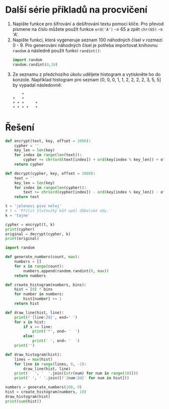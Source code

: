 # Další série příkladů na procvičení

1. Napište funkce pro šifrování a dešifrování textu pomocí klíče. Pro převod písmene na číslo můžete použít funkce `ord('A')` -≥ 65 a zpět `chr(65)` -≥ 'A'.
1. Napište funkci, která vygeneruje seznam 100 náhodných čísel v rozmezí 0 - 9. Pro generování náhodných čísel je potřeba importovat knihovnu `random` a následně použít funkci `randint()`:
   ```python
   import random
   random.randint(0,10)
   ```
1. Ze seznamu z předchozího úkolu uděljete histogram a vytiskněte ho do konzole. Například histogram pro seznam [0, 0, 0, 1, 1, 2, 2, 2, 2, 3, 5, 5] by vypadal následovně:
   ```
       *
   *   *
   * * *     *
   * * * *   *
   ```

# Řešení

```python
def encrypt(text, key, offset = 1000):
    cypher = ''
    key_len = len(key)
    for index in range(len(text)):
        cypher += chr(ord(text[index]) + ord(key[index % key_len]) + offset)
    return cypher

def decrypt(cypher, key, offset = 1000):
    text = ''
    key_len = len(key)
    for index in range(len(cypher)):
        text += chr(ord(cypher[index]) - ord(key[index % key_len]) - offset)
    return text

t = 'jelenovi pivo nelej'
# t = 'Příliš žluťoučký kůň úpěl ďábelské ódy.'
k = 'tajne'

cypher = encrypt(t, k)
print(cypher)
original = decrypt(cypher, k)
print(original)
```

```python
import random

def generate_numbers(count, max):
    numbers = []
    for x in range(count):
        numbers.append(random.randint(0, max))
    return numbers

def create_histogram(numbers, bins):
    hist = [0] * bins
    for number in numbers:
        hist[number] += 1
    return hist

def draw_line(hist, line):
    print(f'{line:2d}', end=' ')
    for x in hist:
        if x >= line:
            print('*', end= '  ')
        else:
            print(' ', end= '  ')
    print('')

def draw_histogram(hist):
    lines = max(hist)
    for line in range(lines, 0, -1):
        draw_line(hist, line)
    print('  ', '  '.join([str(num) for num in range(10)]))
    print(' ', ' '.join([f'{num:2d}' for num in hist]))

numbers = generate_numbers(100, 9)
hist = create_histogram(numbers, 10)
draw_histogram(hist)
print(sum(hist))
```
